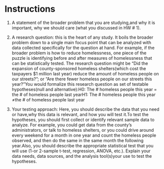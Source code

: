 # Instructions

1. A statement of the broader problem that you are studying,and why it is important, why we should care (what you discussed in HW # 1). 

2. A  research  question:  this  is  the  heart  of  any study.  It  boils the  broader  problem  down to a single main focus point that can be analyzed with data collected specifically for the question at  hand. For example,  if the  broader problem is how to reduce homelessness, one  piece of the puzzle is identifying before and after measures of homelessness that can be statistically tested.  The  research  question  might be “Did the expansion of county-sponsored homeless shelters(which cost the taxpayers $1 million last year) reduce the amount of homeless people on our streets?”; or “Are there fewer homeless people on our streets this year?”You would formalize this research question as set of testable hypotheses(null and alternative):H0: The # homeless people this year = the # of homeless people last yearH1: The # homeless people this year ≠the # of homeless people last year

3. Your testing approach: Here, you should describe the data that you need or have,why this data is relevant, and how you will test it.To test the hypotheses, you should first collect or identify relevant sample data to analyze. For example, you could get data from the county’s administrators, or talk to homeless shelters, or you could drive around every weekend for a month  in  one  year and  count  the  homeless  people observed,  and  then do  the same in  the same month the following year.Also, you should describe the appropriate statistical test that you will  use  (1-or  2-sample  t-test, regression,  ANOVA,  etc.).  Explain your  data  needs,  data sources, and the analysis tool(s)your use to test the hypotheses.